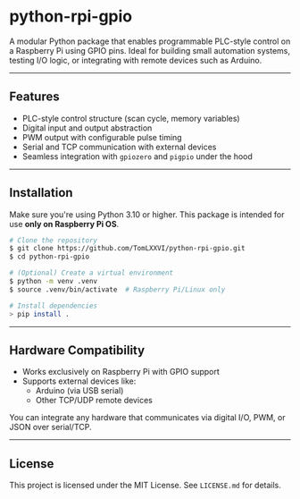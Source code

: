 # python-rpi-gpio

A modular Python package that enables programmable PLC-style control on a 
Raspberry Pi using GPIO pins. Ideal for building small automation systems, 
testing I/O logic, or integrating with remote devices such as Arduino.

---

## Features

- PLC-style control structure (scan cycle, memory variables)
- Digital input and output abstraction
- PWM output with configurable pulse timing
- Serial and TCP communication with external devices
- Seamless integration with `gpiozero` and `pigpio` under the hood

---

## Installation

Make sure you're using Python 3.10 or higher. This package is intended for use 
**only on Raspberry Pi OS**.

```bash
# Clone the repository
$ git clone https://github.com/TomLXXVI/python-rpi-gpio.git
$ cd python-rpi-gpio

# (Optional) Create a virtual environment
$ python -m venv .venv
$ source .venv/bin/activate  # Raspberry Pi/Linux only

# Install dependencies
> pip install .
```

---

## Hardware Compatibility

- Works exclusively on Raspberry Pi with GPIO support
- Supports external devices like:
  - Arduino (via USB serial)
  - Other TCP/UDP remote devices

You can integrate any hardware that communicates via digital I/O, PWM, or 
JSON over serial/TCP.

---

## License

This project is licensed under the MIT License. See `LICENSE.md` for details.

